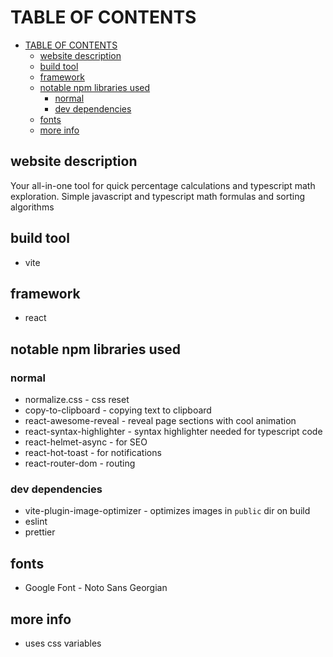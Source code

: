 # TABLE OF CONTENTS

- [TABLE OF CONTENTS](#table-of-contents)
  - [website description](#website-description)
  - [build tool](#build-tool)
  - [framework](#framework)
  - [notable npm libraries used](#notable-npm-libraries-used)
    - [normal](#normal)
    - [dev dependencies](#dev-dependencies)
  - [fonts](#fonts)
  - [more info](#more-info)

## website description

Your all-in-one tool for quick percentage calculations
and typescript math exploration.
Simple javascript and typescript math formulas and sorting algorithms

## build tool

- vite

## framework

- react

## notable npm libraries used

### normal

- normalize.css - css reset
- copy-to-clipboard - copying text to clipboard
- react-awesome-reveal - reveal page sections with cool animation
- react-syntax-highlighter - syntax highlighter needed for typescript code
- react-helmet-async - for SEO
- react-hot-toast - for notifications
- react-router-dom - routing

### dev dependencies

- vite-plugin-image-optimizer - optimizes images in `public` dir on build
- eslint
- prettier

## fonts

- Google Font - Noto Sans Georgian

## more info

- uses css variables
